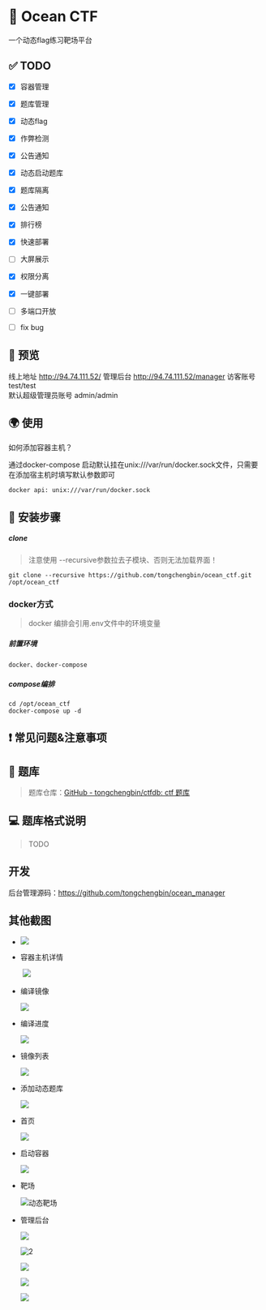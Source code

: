 # 🌊 Ocean CTF
一个动态flag练习靶场平台

## ✅ TODO

- [x] 容器管理 
- [x] 题库管理
- [x] 动态flag
- [x] 作弊检测
- [x] 公告通知
- [x] 动态启动题库
- [x] 题库隔离
- [x] 公告通知
- [x] 排行榜
- [x] 快速部署
- [ ] 大屏展示
- [x] 权限分离
- [x] 一键部署
- [ ] 多端口开放
- [ ] fix bug



## 🚀 预览

线上地址 http://94.74.111.52/
管理后台 http://94.74.111.52/manager  访客账号  test/test  
默认超级管理员账号 admin/admin

## 🌍 使用

如何添加容器主机？

通过docker-compose 启动默认挂在unix:///var/run/docker.sock文件，只需要在添加宿主机时填写默认参数即可
```angular2html
docker api: unix:///var/run/docker.sock
```
   



## 📖 安装步骤

##### clone
> 注意使用 --recursive参数拉去子模块、否则无法加载界面！

```
git clone --recursive https://github.com/tongchengbin/ocean_ctf.git /opt/ocean_ctf
```

### docker方式

> docker 编排会引用.env文件中的环境变量

##### 前置环境

```
docker、docker-compose
```

##### compose编排
```
cd /opt/ocean_ctf
docker-compose up -d
```


## ❗ 常见问题&注意事项



## 📃 题库

>  题库仓库：[GitHub - tongchengbin/ctfdb: ctf 题库](https://github.com/tongchengbin/ctfdb)

## 💻 题库格式说明
> TODO



## 开发

  后台管理源码：https://github.com/tongchengbin/ocean_manager
## 其他截图

- ![](./doc/image/6.png)

- 容器主机详情

  ​	![](./doc/image/7.png)

- 编译镜像

  ![](./doc/image/9.png)

- 编译进度

  ![](./doc/image/编译进度.png)

- 镜像列表

  ![](./doc/image/8.png)

- 添加动态题库

  ![](./doc/image/添加动态题库.png)

- 首页

  ![](./doc/image/首页.png)

* 启动容器

  ![](./doc/image/启动容器.png)

- 靶场

  ![]()![动态靶场](./doc/image/动态靶场.png) 
  
- 管理后台

  ![](./doc/image/1.png)

  ![]()![2](./doc/image/2.png)

  ![](./doc/image/3.png)

  ![](./doc/image/4.png)

  ![](./doc/image/5.png)
